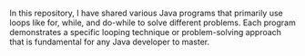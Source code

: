 In this repository, I have shared various Java programs that primarily use loops like for, while, and do-while to solve different problems.
Each program demonstrates a specific looping technique or problem-solving approach that is fundamental for any Java developer to master.
